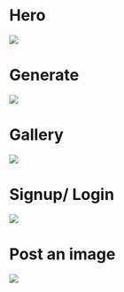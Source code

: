 <h1>Hero</h1>
<img src="https://imgur.com/7nr5blo">

<h1>Generate</h1>
<img src="https://imgur.com/FW5FE78">

<h1>Gallery</h1>
<img src="https://i.imgur.com/Som719X.png">

<h1>Signup/ Login</h1>
<img src="https://i.imgur.com/np20jaX.png">

<h1>Post an image</h1>
<img src="https://i.imgur.com/s411Ebz.png">
